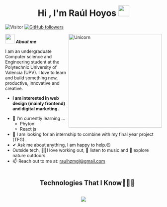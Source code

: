 
<h1 align="center"><b>Hi , I'm Raúl Hoyos </b><img src="https://media.giphy.com/media/hvRJCLFzcasrR4ia7z/giphy.gif" width="35"></h1>

![Visitor](https://visitor-badge.laobi.icu/badge?page_id=RaulHoyoss.repoName) [![GitHub followers](https://img.shields.io/github/followers/RaulHoyoss.svg?style=social&label=Follow)](https://github.com/RaulHoyoss?tab=followers)<br/>

<!--
**Bhargavi-hash/Bhargavi-hash** is a ✨ _special_ ✨ repository because its `README.md` (this file) appears on your GitHub profile.
-->

<img align="right" width=300px alt="Unicorn" src="https://media.tenor.com/2ITHaiXAjNcAAAAj/night-shift-work.gif" />

 <img src="https://media.giphy.com/media/ObNTw8Uzwy6KQ/giphy.gif" width="30px">&nbsp;***About me***

I am an undergraduate Computer science and Engineering student at the Polytechnic University of Valencia (UPV). I love to learn and build something new, productive, innovative and creative.
* **I am interested in web design (mainly frontend) and digital marketing.**
- 🌱 I’m currently learning ...
  - Phyton
  - React js
- 👯 I am looking for an internship to combine with my final year project (TFG).
- ✔ Ask me about anything, I am happy to help.😉<br>
- Outside tech, 💪🏻I love working out, 🎵 listen to music and 🌴 explore nature outdoors.
- 📫 Reach out to me at: <a href="raulhzmgl@gmail.com">raulhzmgl@gmail.com</a>


<!--h1 without bottom border-->
<div id="user-content-toc">
  <ul align="center">
    <summary><h2 style="display: inline-block">Technologies That I Know👨🏻‍💻</h2></summary>
  </ul>
</div>
<!--tech stack icons-->
<p align="center">
  <a href="https://skillicons.dev">
    <img src="https://skillicons.dev/icons?i=git,css,docker,postgres,github,html,kotlin,java,js,mysql,nodejs,postman,tailwind,vscode&perline=14" />
  </a>
</p>
